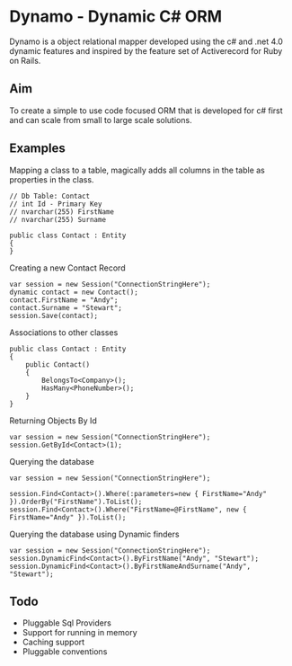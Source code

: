 Dynamo - Dynamic C# ORM 
=======================
Dynamo is a object relational mapper developed using the c# and .net 4.0 dynamic features and inspired by the feature set of Activerecord for Ruby on Rails.

Aim
---
To create a simple to use code focused ORM that is developed for c# first and can scale from small to large scale solutions. 

Examples
--------
Mapping a class to a table, magically adds all columns in the table as properties in the class.

	// Db Table: Contact
	// int Id - Primary Key
	// nvarchar(255) FirstName
	// nvarchar(255) Surname
	
	public class Contact : Entity
	{
	}

Creating a new Contact Record

	var session = new Session("ConnectionStringHere");
	dynamic contact = new Contact();
	contact.FirstName = "Andy";
	contact.Surname = "Stewart";
	session.Save(contact);

Associations to other classes

	public class Contact : Entity
	{
		public Contact()
		{
			BelongsTo<Company>();
			HasMany<PhoneNumber>();
		}
	}

Returning Objects By Id
	
	var session = new Session("ConnectionStringHere");
	session.GetById<Contact>(1);

Querying the database 
	
	var session = new Session("ConnectionStringHere");

	session.Find<Contact>().Where(:parameters=new { FirstName="Andy" }).OrderBy("FirstName").ToList();
	session.Find<Contact>().Where("FirstName=@FirstName", new { FirstName="Andy" }).ToList();


Querying the database using Dynamic finders
	
	var session = new Session("ConnectionStringHere");
	session.DynamicFind<Contact>().ByFirstName("Andy", "Stewart");
	session.DynamicFind<Contact>().ByFirstNameAndSurname("Andy", "Stewart");


Todo
----
- Pluggable Sql Providers
- Support for running in memory
- Caching support
- Pluggable conventions
